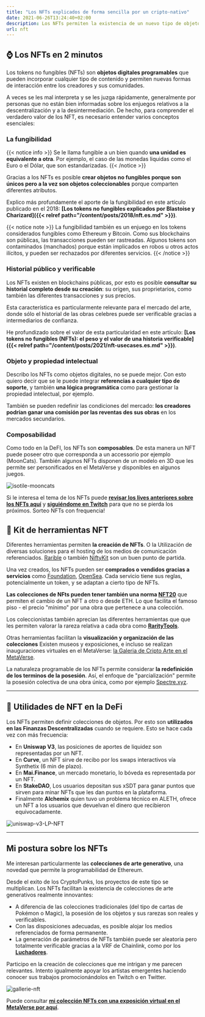 ```yaml
---
title: "Los NFTs explicados de forma sencilla por un cripto-nativo"
date: 2021-06-26T13:24:40+02:00
description: Los NFTs permiten la existencia de un nuevo tipo de objetos digitales cuya contribución es realmente entendida por pocos. Les explico lo fundamental, lo que permiten hacer y como movilizarlos.
url: nft
---
```


## ⌚ Los NFTs en 2 minutos

Los tokens no fungibles (NFTs) son **objetos digitales programables** que pueden incorporar cualquier tipo de contenido y permiten nuevas formas de interacción entre los creadores y sus comunidades.

A veces se les mal interpreta y se les juzga rápidamente, generalmente por personas que no están bien informadas sobre los enjuegos relativos a la descentralización y a la desintermediación. De hecho, para comprender el verdadero valor de los NFT, es necesario entender varios conceptos esenciales:

### La fungibilidad

{{< notice info >}}
Se le llama fungible a un bien quando **una unidad es equivalente a otra**. Por ejemplo, el caso de las monedas liquidas como el Euro o el Dólar, que son estandarizadas.
{{< /notice >}}

Gracias a los NFTs es posible **crear objetos no fungibles porque son únicos pero a la vez son objetos coleccionables** porque comparten diferentes atributos. 

Explico más profundamente el aporte de la fungibilidad en este artículo publicado en el 2018: **[Los tokens no fungibles explicados por Blastoise y Charizard]({{< relref path="/content/posts/2018/nft.es.md" >}})**.

{{< notice note >}}
La fungibilidad también es un enjuego en los tokens considerados fungibles como Ethereum y Bitcoin. Como sus blockchains son públicas, las transacciones pueden ser rastreadas. Algunos tokens son contaminados (manchados) porque están implicados en robos u otros actos ilícitos, y pueden ser rechazados por diferentes servicios.
{{< /notice >}}

### Historial público y verificable

Los NFTs existen en blockchains públicas, por esto es posible **consultar su historial completo desde su creación**: su orígen, sus proprietarios, como también las diferentes transacciones y sus precios.

Esta característica es particularmente relevante para el mercado del arte, donde sólo el historial de las obras celebres puede ser verificable gracias a intermediarios de confianza.

He profundizado sobre el valor de esta particularidad en este artículo: **[Los tokens no fungibles (NFTs): el peso y el valor de una historia verificable]({{< relref path="/content/posts/2021/nft-usecases.es.md" >}})**.

### Objeto y propiedad intelectual

Describo los NFTs como objetos digitales, no se puede mejor. Con esto quiero decir que se le puede integrar **referencias a cualquier tipo de soporte**, y también **una lógica programática** como para gestionar la propiedad intelectual, por ejemplo. 

También se pueden redefinir las condiciones del mercado: **los creadores podrían ganar una comisión por las reventas des sus obras** en los mercados secundarios.


### Composabilidad

Como todo en la DeFI, los NFTs son **composables**. De esta manera un NFT puede poseer otro que corresponda a un accessorio por ejemplo (MoonCats). También algunos NFTs disponen de un modelo en 3D que les permite ser personificados en el MetaVerse y disponibles en algunos juegos.

![isotile-mooncats](/img/others/isotile-mooncats.png "☝ Mis MoonCats que se pavonean en mi habitación gracias a Isotile.")

Si le interesa el tema de los NFTs puede **[revisar los lives anteriores sobre los NFTs aquí](https://www.youtube.com/watch?v=buCQbnM6mHw&list=PLreQl_vxgtPj0CF6Bsh7GPn_r9Vlm-kqz)** y **[siguiéndome en Twitch](https://twitch.tv/tokenbrice/)** para que no se pierda los próximos. Sorteo NFTs con frequencia!

## 🧰 Kit de herramientas NFT

Diferentes herramientas permiten **la creación de NFTs**. O la Utilización de diversas soluciones para el hosting de los medios de comunicación referenciados. [Rarible](https://rarible.com/) o también [NiftyKit](https://niftykit.com/) son un buen punto de partida.

Una vez creados, los NFTs pueden ser **comprados o vendidos gracias a servicios** como [Foundation](https://foundation.app/), [OpenSea](https://opensea.io/). Cada servicio tiene sus reglas, potencialmente un token, y se adaptan a cierto tipo de NFTs.

**Las colecciones de NFts pueden tener también una norma [NFT20](https://nft20.io/)** que permiten el cambio de un NFT a otro o desde ETH. Lo que facilita el famoso piso - el precio "mínimo" por una obra que pertenece a una colección.

Los coleccionistas también aprecian las diferentes herramientas que que les permiten valorar la rareza relativa a cada obra como **[RarityTools](https://rarity.tools/)**.

Otras herramientas facilitan la **visualización y organización de las colecciones** Existen museos y exposiciones, e incluso se realizan inauguraciones virtuales en el MetaVerse: [la Galeria de Cripto Arte en el MetaVerse](https://www.artsy.net/gallery-of-crypto-art).

La naturaleza programable de los NFTs permite considerar **la redefinición de los terminos de la posesión**. Así, el enfoque de "parcialización" permite la posesión colectiva de una obra única, como por ejemplo [Spectre.xyz](https://spectre.xyz/).

---

## 🧪 Utilidades de NFT en la DeFi

Los NFTs permiten definir colecciones de objetos. Por esto son **utilizados en las Finanzas Descentralizadas** cuando se requiere. Esto se hace cada vez con más frecuencia:

*   En **Uniswap V3**, las posiciones de aportes de liquidez son representadas por un NFT.
*   En **Curve**, un NFT sirve de recibo por los swaps interactivos vía Synthetix (6 min de plazo).
*   En **Mai.Finance**, un mercado monetario, lo bóveda es representada por un NFT.
*   En **StakeDAO**, Los usuarios depositan sus xSDT para ganar puntos que sirven para minar NFTs que les dan puntos en la plataforma.
*   Finalmente **Alchemix** quien tuvo un problema técnico en ALETH, ofrece un NFT a los usuarios que devuelvan el dinero que recibieron equivocadamente. 

![uniswap-v3-LP-NFT](/img/others/uniswapv3-lp-nft.gif "Visual de un NFT-LP Uniswap V3")

---

## Mi postura sobre los NFTs

Me interesan particularmente las **colecciones de arte generativo**, una novedad que permite la programabilidad de Ethereum.

Desde el exito de los CryptoPunks, los proyectos de este tipo se multiplican. Los NFTs facilitan la existencia de colecciones de arte generativos realmente innovantes:
- A diferencia de las colecciones tradicionales (del tipo de cartas de Pokémon o Magic), la posesión de los objetos y sus rarezas son reales y verificables.
- Con las disposiciones adecuadas, es posible alojar los medios referenciados de forma permanente.
- La generación de parámetros de NFTs también puede ser aleatoria pero totalmente verificable gracias a la VRF de Chainlink, como por los **[Luchadores](https://luchadores.io)**.

Participo en la creación de colecciones que me intrigan y me parecen relevantes. Intento igualmente apoyar los artistas emergentes haciendo conocer sus trabajos promocionándolos en Twitch o en Twitter. 

![gallerie-nft](/img/others/gallerie-nft.png "Exposición virtual de mis NFTs")

Puede consultar **[mi colección NFTs con una exposición virtual en el MetaVerse por aquí](https://oncyber.io/tokenbrice)**.
